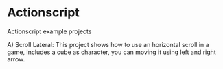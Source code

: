 # Actionscript
Actionscript example projects

A) Scroll Lateral: This project shows how to use an horizontal scroll in a game, includes a cube as character, you can moving it using left and right arrow.
